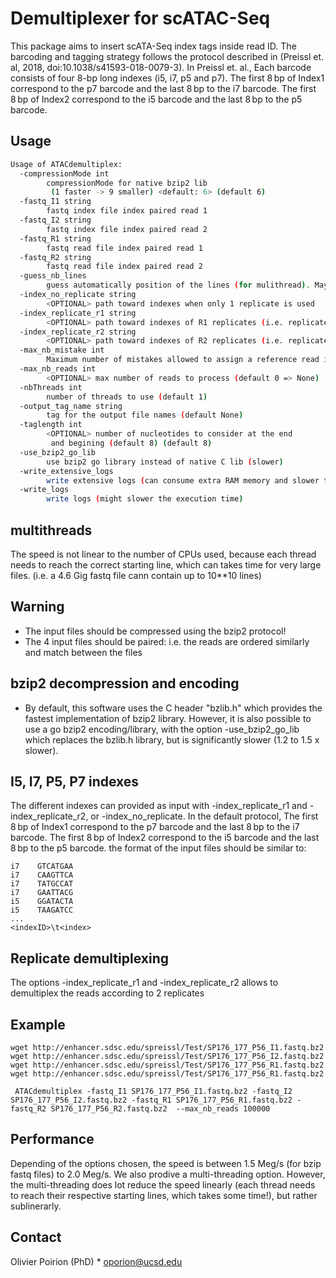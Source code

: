 # Demultiplexer for scATAC-Seq

This package aims to insert scATA-Seq index tags inside read ID. The barcoding and tagging strategy follows the protocol described in (Preissl et. al, 2018, doi:10.1038/s41593-018-0079-3). In Preissl et. al., Each barcode consists of four 8-bp long indexes (i5, i7, p5 and p7). The first 8 bp of Index1 correspond to the p7 barcode and the last 8 bp to the i7 barcode. The first 8 bp of Index2 correspond to the i5 barcode and the last 8 bp to the p5 barcode.


## Usage

```bash
Usage of ATACdemultiplex:
  -compressionMode int
        compressionMode for native bzip2 lib
         (1 faster -> 9 smaller) <default: 6> (default 6)
  -fastq_I1 string
        fastq index file index paired read 1
  -fastq_I2 string
        fastq index file index paired read 2
  -fastq_R1 string
        fastq read file index paired read 1
  -fastq_R2 string
        fastq read file index paired read 2
  -guess_nb_lines
        guess automatically position of the lines (for mulithread). May be not safe in some situation
  -index_no_replicate string
        <OPTIONAL> path toward indexes when only 1 replicate is used
  -index_replicate_r1 string
        <OPTIONAL> path toward indexes of R1 replicates (i.e. replicate number 1)
  -index_replicate_r2 string
        <OPTIONAL> path toward indexes of R2 replicates (i.e. replicate number 2)
  -max_nb_mistake int
        Maximum number of mistakes allowed to assign a reference read id (default 2) (default 2)
  -max_nb_reads int
        <OPTIONAL> max number of reads to process (default 0 => None)
  -nbThreads int
        number of threads to use (default 1)
  -output_tag_name string
        tag for the output file names (default None)
  -taglength int
        <OPTIONAL> number of nucleotides to consider at the end
         and begining (default 8) (default 8)
  -use_bzip2_go_lib
        use bzip2 go library instead of native C lib (slower)
  -write_extensive_logs
        write extensive logs (can consume extra RAM memory and slower the process)
  -write_logs
        write logs (might slower the execution time)

```

## multithreads

The speed is not linear to the number of CPUs used, because each thread needs to reach the correct starting line, which can takes time for very large files. (i.e. a 4.6 Gig fastq file cann contain up to 10**10 lines)

## Warning
   * The input files should be compressed using the bzip2 protocol!
   * The 4 input files should be paired: i.e. the reads are ordered similarly and match between the files

## bzip2 decompression and encoding
   * By default, this software uses the C header "bzlib.h" which provides the fastest implementation of bzip2 library. However, it is also possible to use a go bzip2 encoding/library, with the option -use_bzip2_go_lib which replaces the bzlib.h library, but is significantly slower (1.2 to 1.5 x slower).

## I5, I7, P5, P7 indexes
The different indexes can provided as input with -index_replicate_r1  and -index_replicate_r2, or -index_no_replicate. In the default protocol, The first 8 bp of Index1 correspond to the p7 barcode and the last 8 bp to the i7 barcode. The first 8 bp of Index2 correspond to the i5 barcode and the last 8 bp to the p5 barcode.
the format of the input files should be similar to:
```
i7    GTCATGAA
i7    CAAGTTCA
i7    TATGCCAT
i7    GAATTACG
i5    GGATACTA
i5    TAAGATCC
...
<indexID>\t<index>
```

## Replicate demultiplexing

The options -index_replicate_r1  and -index_replicate_r2 allows to demultiplex the reads according to 2 replicates

## Example

```
wget http://enhancer.sdsc.edu/spreissl/Test/SP176_177_P56_I1.fastq.bz2
wget http://enhancer.sdsc.edu/spreissl/Test/SP176_177_P56_I2.fastq.bz2
wget http://enhancer.sdsc.edu/spreissl/Test/SP176_177_P56_R1.fastq.bz2
wget http://enhancer.sdsc.edu/spreissl/Test/SP176_177_P56_R1.fastq.bz2

 ATACdemultiplex -fastq_I1 SP176_177_P56_I1.fastq.bz2 -fastq_I2 SP176_177_P56_I2.fastq.bz2 -fastq_R1 SP176_177_P56_R1.fastq.bz2 -fastq_R2 SP176_177_P56_R2.fastq.bz2  --max_nb_reads 100000
```

## Performance

Depending of the options chosen, the speed is between 1.5 Meg/s (for bzip fastq files) to 2.0 Meg/s. We also prodive a multi-threading option. However, the multi-threading does lot reduce the speed linearly (each thread needs to reach their respective starting lines, which takes some time!), but rather sublinerarly.


## Contact

Olivier Poirion (PhD)
	* oporion@ucsd.edu
